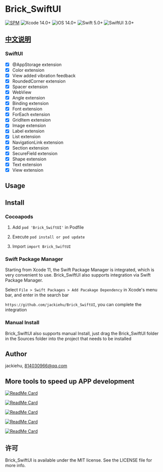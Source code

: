 # Brick_SwiftUI


[![SPM](https://img.shields.io/badge/SPM-supported-DE5C43.svg?style=flat)](https://swift.org/package-manager/)
![Xcode 14.0+](https://img.shields.io/badge/Xcode-14.0%2B-blue.svg)
![iOS 14.0+](https://img.shields.io/badge/iOS-14.0%2B-blue.svg)
![Swift 5.0+](https://img.shields.io/badge/Swift-5.0%2B-orange.svg)
![SwiftUI 3.0+](https://img.shields.io/badge/SwiftUI-3.0%2B-orange.svg)

## [中文说明](https://github.com/jackiehu/Brick_SwiftUI/blob/main/README_ZH.md)

### SwiftUI

- [x] @AppStorage extension
- [x] Color extension
- [x] View added vibration feedback
- [x] RoundedCorner extension
- [x] Spacer extension
- [x] WebView
- [x] Angle extension
- [x] Binding extension
- [x] Font extension
- [x] ForEach extension
- [x] GridItem extension
- [x] Image extension
- [x] Label extension
- [x] List extension
- [x] NavigationLink extension
- [x] Section extension
- [x] SecureField extension
- [x] Shape extension
- [x] Text extension
- [x] View extension

## Usage


## Install

### Cocoapods

1. Add `pod 'Brick_SwiftUI'` in Podfile

2. Execute `pod install or pod update`

3. Import `import Brick_SwiftUI`

### Swift Package Manager

Starting from Xcode 11, the Swift Package Manager is integrated, which is very convenient to use. Brick_SwiftUI also supports integration via Swift Package Manager.

Select `File > Swift Packages > Add Pacakage Dependency` in Xcode's menu bar, and enter in the search bar

`https://github.com/jackiehu/Brick_SwiftUI`, you can complete the integration

### Manual Install

Brick_SwiftUI also supports manual Install, just drag the Brick_SwiftUI folder in the Sources folder into the project that needs to be installed


## Author

jackiehu, 814030966@qq.com

## More tools to speed up APP development

[![ReadMe Card](https://github-readme-stats.vercel.app/api/pin/?username=jackiehu&repo=SwiftMediator&theme=radical&locale=cn)](https://github.com/jackiehu/SwiftMediator)

[![ReadMe Card](https://github-readme-stats.vercel.app/api/pin/?username=jackiehu&repo=SwiftBrick&theme=radical&locale=cn)](https://github.com/jackiehu/SwiftBrick)

[![ReadMe Card](https://github-readme-stats.vercel.app/api/pin/?username=jackiehu&repo=SwiftLog&theme=radical&locale=cn)](https://github.com/jackiehu/SwiftLog)

[![ReadMe Card](https://github-readme-stats.vercel.app/api/pin/?username=jackiehu&repo=SwiftMesh&theme=radical&locale=cn)](https://github.com/jackiehu/SwiftMesh)

[![ReadMe Card](https://github-readme-stats.vercel.app/api/pin/?username=jackiehu&repo=SwiftNotification&theme=radical&locale=cn)](https://github.com/jackiehu/SwiftNotification)


## 许可

Brick_SwiftUI is available under the MIT license. See the LICENSE file for more info.
